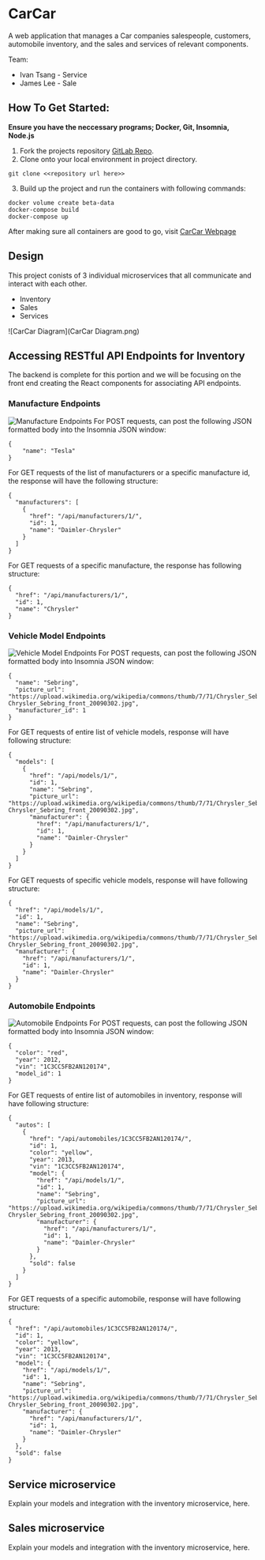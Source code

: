 # CarCar
A web application that manages a Car companies salespeople, customers, automobile inventory, and the sales and services of relevant components.

Team:

- Ivan Tsang - Service
- James Lee - Sale

## How To Get Started:
**Ensure you have the neccessary programs; Docker, Git, Insomnia, Node.js**
1. Fork the projects repository [GitLab Repo](https://gitlab.com/sjp19-public-resources/sjp-2022-april/project-beta).
2. Clone onto your local environment in project directory.
```
git clone <<repository url here>>
```
3. Build up the project and run the containers with following commands:
```
docker volume create beta-data
docker-compose build
docker-compose up
```
After making sure all containers are good to go, visit [CarCar Webpage](http://localhost:3000/)
## Design

This project conists of 3 individual microservices that all communicate and interact with each other.
- Inventory
- Sales
- Services

![CarCar Diagram](CarCar Diagram.png)

## Accessing RESTful API Endpoints for Inventory
The backend is complete for this portion and we will be focusing on the front end creating the React components for associating API endpoints.

### Manufacture Endpoints
![Manufacture Endpoints](ManufactureEndpoints.png)
For POST requests, can post the following JSON formatted body into the Insomnia JSON window:
```
{
    "name": "Tesla"
}
```
For GET requests of the list of manufacturers or a specific manufacture id, the response will have the following structure:
```
{
  "manufacturers": [
    {
      "href": "/api/manufacturers/1/",
      "id": 1,
      "name": "Daimler-Chrysler"
    }
  ]
}
```
For GET requests of a specific manufacture, the response has following structure:
```
{
  "href": "/api/manufacturers/1/",
  "id": 1,
  "name": "Chrysler"
}
```

### Vehicle Model Endpoints
![Vehicle Model Endpoints](ModelVehicle.png)
For POST requests, can post the following JSON formatted body into Insomnia JSON window:
```
{
  "name": "Sebring",
  "picture_url": "https://upload.wikimedia.org/wikipedia/commons/thumb/7/71/Chrysler_Sebring_front_20090302.jpg/320px-Chrysler_Sebring_front_20090302.jpg",
  "manufacturer_id": 1
}
```
For GET requests of entire list of vehicle models, response will have following structure:
```
{
  "models": [
    {
      "href": "/api/models/1/",
      "id": 1,
      "name": "Sebring",
      "picture_url": "https://upload.wikimedia.org/wikipedia/commons/thumb/7/71/Chrysler_Sebring_front_20090302.jpg/320px-Chrysler_Sebring_front_20090302.jpg",
      "manufacturer": {
        "href": "/api/manufacturers/1/",
        "id": 1,
        "name": "Daimler-Chrysler"
      }
    }
  ]
}
```
For GET requests of specific vehicle models, response will have following structure:
```
{
  "href": "/api/models/1/",
  "id": 1,
  "name": "Sebring",
  "picture_url": "https://upload.wikimedia.org/wikipedia/commons/thumb/7/71/Chrysler_Sebring_front_20090302.jpg/320px-Chrysler_Sebring_front_20090302.jpg",
  "manufacturer": {
    "href": "/api/manufacturers/1/",
    "id": 1,
    "name": "Daimler-Chrysler"
  }
}
```

### Automobile Endpoints
![Automobile Endpoints](AutomobileEndpoints.png)
For POST requests, can post the following JSON formatted body into Insomnia JSON window:
```
{
  "color": "red",
  "year": 2012,
  "vin": "1C3CC5FB2AN120174",
  "model_id": 1
}
```
For GET requests of entire list of automobiles in inventory, response will have following structure:
```
{
  "autos": [
    {
      "href": "/api/automobiles/1C3CC5FB2AN120174/",
      "id": 1,
      "color": "yellow",
      "year": 2013,
      "vin": "1C3CC5FB2AN120174",
      "model": {
        "href": "/api/models/1/",
        "id": 1,
        "name": "Sebring",
        "picture_url": "https://upload.wikimedia.org/wikipedia/commons/thumb/7/71/Chrysler_Sebring_front_20090302.jpg/320px-Chrysler_Sebring_front_20090302.jpg",
        "manufacturer": {
          "href": "/api/manufacturers/1/",
          "id": 1,
          "name": "Daimler-Chrysler"
        }
      },
      "sold": false
    }
  ]
}
```
For GET requests of a specific automobile, response will have following structure:
```
{
  "href": "/api/automobiles/1C3CC5FB2AN120174/",
  "id": 1,
  "color": "yellow",
  "year": 2013,
  "vin": "1C3CC5FB2AN120174",
  "model": {
    "href": "/api/models/1/",
    "id": 1,
    "name": "Sebring",
    "picture_url": "https://upload.wikimedia.org/wikipedia/commons/thumb/7/71/Chrysler_Sebring_front_20090302.jpg/320px-Chrysler_Sebring_front_20090302.jpg",
    "manufacturer": {
      "href": "/api/manufacturers/1/",
      "id": 1,
      "name": "Daimler-Chrysler"
    }
  },
  "sold": false
}
```





## Service microservice

Explain your models and integration with the inventory
microservice, here.

## Sales microservice

Explain your models and integration with the inventory
microservice, here.

